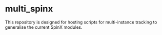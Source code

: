 # multi_spinx
This repository is designed for hosting scripts for multi-instance tracking to generalise the current SpinX modules.

